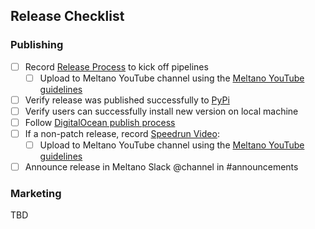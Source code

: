 ## Release Checklist

### Publishing

- [ ] Record [Release Process](https://about.gitlab.com/handbook/meltano/engineering/#release-process) to kick off pipelines
  - [ ] Upload to Meltano YouTube channel using the [Meltano YouTube guidelines](https://about.gitlab.com/handbook/meltano/marketing/#youtube)
- [ ] Verify release was published successfully to [PyPi](https://pypi.org/project/meltano/)
- [ ] Verify users can successfully install new version on local machine
- [ ] Follow [DigitalOcean publish process](https://about.gitlab.com/handbook/meltano/engineering/#digitalocean-marketplace)
- [ ] If a non-patch release, record [Speedrun Video](https://about.gitlab.com/handbook/meltano/engineering/#speedruns):
  - [ ] Upload to Meltano YouTube channel using the [Meltano YouTube guidelines](https://about.gitlab.com/handbook/meltano/marketing/#youtube)
- [ ] Announce release in Meltano Slack @channel in #announcements

### Marketing

TBD
